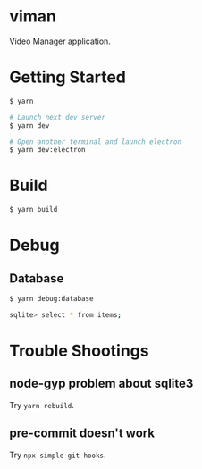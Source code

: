 # viman

Video Manager application.

# Getting Started

```sh
$ yarn

# Launch next dev server
$ yarn dev

# Open another terminal and launch electron
$ yarn dev:electron
```

# Build

```sh
$ yarn build
```

# Debug

## Database

```sh
$ yarn debug:database

sqlite> select * from items;
```

# Trouble Shootings

## node-gyp problem about sqlite3

Try `yarn rebuild`.

## pre-commit doesn't work

Try `npx simple-git-hooks`.
